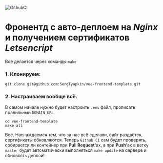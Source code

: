 ![GithubCI](https://github.com/sergtyapkin/vue-frontend-template/actions/workflows/deploy.yml/badge.svg)

# Фронентд с авто-деплоем на _Nginx_ и получением сертификатов _Letsencript_

Всё делается через команды `make`

### 1. Клонируем:
```SHELL
git clone git@github.com:SergTyapkin/vue-frontend-template.git
```

### 2. Настраиваем вообще всё.
В самом начале нужно будет настроить `.env` файл, прописать правильный `DOMAIN_URL`
```SHELL
cd vue-frontend-template
make all
````

Всё. Наслаждаемся тем, что за нас всё сделали, сайт раздаётся, сертификаты обновляются.
Теперь `Github CI` сам будет проверять, собирается ли контейнер при **Pull Request**'ах, а при **Push**'ах в ветку `master` будет автоматически выполняться `make update` на сервере и обновлять деплой!
